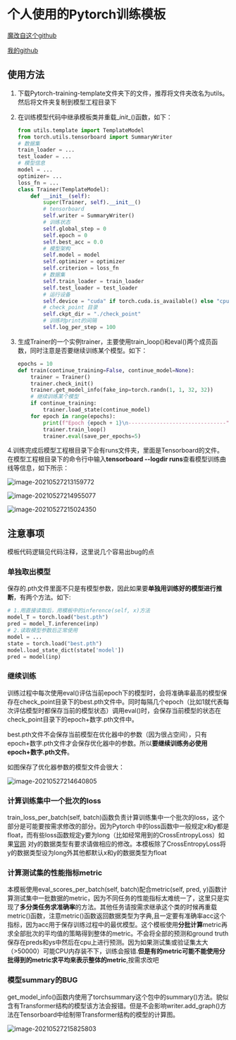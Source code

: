 # 个人使用的Pytorch训练模板

[魔改自这个github](https://github.com/KinglittleQ/Pytorch-Template)

[我的github](https://github.com/phww/tutorials-and-utils/tree/main/utils/Pytorch-training-template)

## 使用方法

1. 下载Pytorch-training-template文件夹下的文件，推荐将文件夹改名为utils。然后将文件夹复制到模型工程目录下

2. 在训练模型代码中继承模板类并重载\__init__()函数，如下：

   ```python
   from utils.template import TemplateModel 
   from torch.utils.tensorboard import SummaryWriter
   # 数据集
   train_loader = ...
   test_loader = ...
   # 模型信息
   model = ...
   optimizer= ...
   loss_fn = ...
   class Trainer(TemplateModel):
       def __init__(self):
           super(Trainer, self).__init__()
           # tensorboard
           self.writer = SummaryWriter()
           # 训练状态
           self.global_step = 0
           self.epoch = 0
           self.best_acc = 0.0
           # 模型架构
           self.model = model
           self.optimizer = optimizer
           self.criterion = loss_fn
           # 数据集
           self.train_loader = train_loader
           self.test_loader = test_loader
           # 运行设备
           self.device = "cuda" if torch.cuda.is_available() else "cpu"
           # check_point 目录
           self.ckpt_dir = "./check_point"
           # 训练时print的间隔
           self.log_per_step = 100
   ```

3. 生成Trainer的一个实例trainer，主要使用train_loop()和eval()两个成员函数，同时注意是否要继续训练某个模型。如下：

   ```python
   epochs = 10
   def train(continue_training=False, continue_model=None):
       trainer = Trainer()
       trainer.check_init()
       trainer.get_model_info(fake_inp=torch.randn(1, 1, 32, 32))
       # 继续训练某个模型
       if continue_training:
           trainer.load_state(continue_model)
       for epoch in range(epochs):
           print(f"Epoch {epoch + 1}\n-------------------------------")
           trainer.train_loop()
           trainer.eval(save_per_epochs=5)
   ```

4.训练完成后模型工程根目录下会有runs文件夹，里面是Tensorboard的文件。在模型工程根目录下的命令行中输入**tensorboard --logdir runs**查看模型训练曲线等信息，如下所示：

![image-20210527213159772](https://pic-1305686174.cos.ap-nanjing.myqcloud.com/image-20210527213159772.png)

![image-20210527214955077](https://pic-1305686174.cos.ap-nanjing.myqcloud.com/image-20210527214955077.png)

![image-20210527215024350](https://pic-1305686174.cos.ap-nanjing.myqcloud.com/image-20210527215024350.png)



## 注意事项

模板代码逻辑见代码注释，这里说几个容易出bug的点

### 单独取出模型

保存的.pth文件里面不只是有模型参数，因此如果要**单独用训练好的模型进行推断**，有两个方法。如下:

``` python
# 1.用直接读取后，用模板中的inference(self, x)方法
model_T = torch.load("best.pth")
pred = model_T.inference(inp)
# 2.读取模型参数后正常使用
model = ...
state = torch.load("best.pth")
model.load_state_dict(state['model'])
pred = model(inp)
```



### 继续训练

训练过程中每次使用eval()评估当前epoch下的模型时，会将准确率最高的模型保存在check_point目录下的best.pth文件中。同时每隔几个epoch（比如1就代表每次评估模型时都保存当前的模型状态）调用eval()时，会保存当前模型的状态在check_point目录下的epoch+数字.pth文件中。

best.pth文件不会保存当前模型在优化器中的参数（因为很占空间），只有epoch+数字.pth文件才会保存优化器中的参数。所以**要继续训练务必使用epoch+数字.pth文件**。

如图保存了优化器参数的模型文件会很大：

![image-20210527214640805](https://pic-1305686174.cos.ap-nanjing.myqcloud.com/image-20210527214640805.png)





### 计算训练集中一个批次的loss

train_loss_per_batch(self, batch)函数负责计算训练集中一个批次的loss，这个部分是可能要按需求修改的部分。因为Pytorch 中的loss函数中一般规定x和y都是float，而有些loss函数规定y要为long（比如经常用到的CrossEntropyLoss）如果[官网](https://pytorch.org/docs/stable/nn.html#loss-functions) 对y的数据类型有要求请做相应的修改。本模板除了CrossEntropyLoss将y的数据类型设为long外其他都默认x和y的数据类型为float



### 计算测试集的性能指标metric

本模板使用eval_scores_per_batch(self, batch)配合metric(self, pred, y)函数计算测试集中一批数据的metric，因为不同任务的性能指标太难统一了，这里只是实现了**多分类任务求准确率**的方法。其他任务请按需求继承这个类的时候再重载metric()函数，注意metric()函数返回数据类型为字典,且一定要有准确率acc这个指标，因为acc用于保存训练过程中的最优模型。这个模板使用**分批计算**metric再求全部批次的平均值的策略得到整体的metric。不会将全部的预测和ground truth保存在preds和ys中然后在cpu上进行预测。因为如果测试集或验证集太大（>50000）可能CPU内存装不下，训练会报错.**但是有的metric可能不能使用分批得到的metric求平均来表示整体的metric**,按需求改吧



### 模型summary的BUG

get_model_info()函数内使用了torchsummary这个包中的summary()方法。貌似含有Transformer结构的模型该方法会报错。但是不会影响writer.add_graph()方法在Tensorboard中绘制带Transformer结构的模型的计算图。

![image-20210527215825803](https://pic-1305686174.cos.ap-nanjing.myqcloud.com/image-20210527215825803.png)

